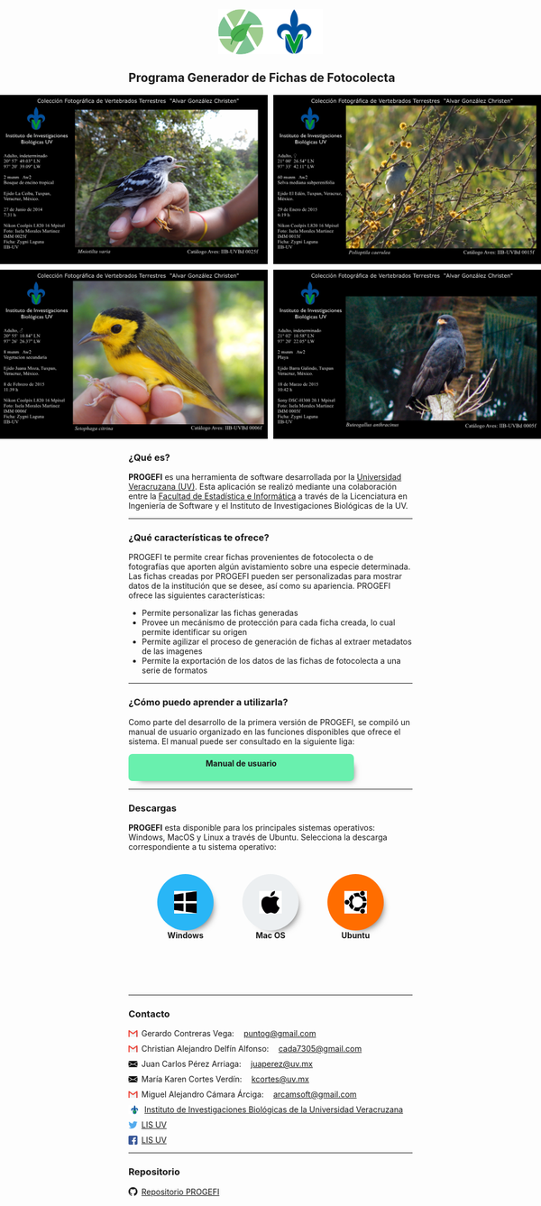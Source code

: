  <div style="display: flex; justify-content: center;">
 <img src="icono.png" alt="PROGEFI" style="height: 80px" />
 <img src="uv.png" alt="Universidad Veracruzana" style="height: 80px" />
</div>

<h2>Programa Generador de Fichas de Fotocolecta</h2>

<div style="display: flex; justify-content: center; margin-botton: 10px;">
 <img src="mniotilta_varia.png" alt="ficha" style="height: 300px; margin-right: 5px;" />
 <img src="polioptila_caerulea.png" alt="ficha" style="height: 300px; margin-left: 5px;" />
</div>
<div style="display: flex; justify-content: center; margin-top: 10px;">
 <img src="setophaga_citrina.png" alt="ficha" style="height: 300px; margin-right: 5px;" />
 <img src="buteogallus_anthracinus.png" alt="ficha" style="height: 300px; margin-left: 5px;" />
</div>

<h3>¿Qué es?</h3>

**PROGEFI** es una herramienta de software desarrollada por la [Universidad Veracruzana (UV)](https://www.uv.mx). Esta aplicación se realizó mediante una colaboración entre la [Facultad de Estadística e Informática](https://www.uv.mx/fei/) a través de la Licenciatura en Ingeniería de Software y el Instituto de Investigaciones Biológicas de la UV.

****
<h3>¿Qué características te ofrece?</h3>

PROGEFI te permite crear fichas provenientes de fotocolecta o de fotografías que aporten algún avistamiento sobre una especie determinada. Las fichas creadas por PROGEFI pueden ser personalizadas para mostrar datos de la institución que se desee, así como su apariencia. PROGEFI ofrece las siguientes características:

* Permite personalizar las fichas generadas
* Provee un mecánismo de protección para cada ficha creada, lo cual permite identificar su origen
* Permite agilizar el proceso de generación de fichas al extraer metadatos de las imagenes
* Permite la exportación de los datos de las fichas de fotocolecta a una serie de formatos
****
<h3>¿Cómo puedo aprender a utilizarla?</h3>

Como parte del desarrollo de la primera versión de PROGEFI, se compiló un manual de usuario organizado en las funciones disponibles que ofrece el sistema. 
El manual puede ser consultado en la siguiente liga:

<div style="display: flex; background-color: #69F0AE; padding-top: 8px; width: 400px; height: 40px; justify-content: center; cursor: pointer;border-radius: 7px; font-weight: bold; -webkit-box-shadow: 9px 9px 12px -10px rgba(0,0,0,0.56);
-moz-box-shadow: 9px 9px 12px -10px rgba(0,0,0,0.56);
box-shadow: 9px 9px 12px -10px rgba(0,0,0,0.56);transition: 0.4s;"
onmouseover=" this.style.width='405px'; this.style.backgroundColor='#00BFA5'" onmouseleave="this.style.width='400px'; this.style.backgroundColor='#69F0AE'"
onclick="window.open('Manual de usuario.pdf')"
>Manual de usuario</div>

****
<h3>Descargas</h3>

**PROGEFI** esta disponible para los principales sistemas operativos: Windows, MacOS y Linux a través de Ubuntu. Selecciona la descarga correspondiente a tu sistema operativo:

<div style="display: flex; justify-content: space-evenly; height: 200px; margin-top: 40px">

<div style="display: flex; flex-direction: column; ">
<div style="display: flex; border-radius: 50%; background-color: #29B6F6; width: 100px; height: 100px; -webkit-box-shadow: 9px 9px 12px -10px rgba(0,0,0,0.56);
-moz-box-shadow: 9px 9px 12px -10px rgba(0,0,0,0.56);
box-shadow: 9px 9px 12px -10px rgba(0,0,0,0.56);transition: 0.4s;cursor: pointer;align-items: center; justify-content: center;" onmouseover=" this.style.backgroundColor='#18FFFF'" onmouseleave=" this.style.backgroundColor='#29B6F6'" onclick="window.open('https://github.com/Alex-Camara/PROGEFI/releases/download/win_v1.0.1/PROGEFI.Setup.1.0.0.exe')">
<img src="windows.png" alt="Windows" style="height: 40px ;margin: auto;align-self: center; background-color: rgba(0, 0, 0, 0);" />
</div>
<b style="align-self: center">Windows</b>
</div>

<div style="display: flex; flex-direction: column; ">
<div style="display: flex; border-radius: 50%; background-color: #ECEFF1; width: 100px; height: 100px;-webkit-box-shadow: 9px 9px 12px -10px rgba(0,0,0,0.56);
-moz-box-shadow: 9px 9px 12px -10px rgba(0,0,0,0.56);
box-shadow: 9px 9px 12px -10px rgba(0,0,0,0.56);transition: 0.2s; cursor: pointer; align-items: center; justify-content: center;"
onmouseover=" this.style.backgroundColor='#FAFAFA'" onmouseleave=" this.style.backgroundColor='#ECEFF1'" onclick="window.open('https://github.com/Alex-Camara/PROGEFI/releases/download/v1.0.0/PROGEFI-1.0.0.dmg')">
<img src="mac.png" alt="Mac OS" style="height: 40px ;margin: auto;align-self: center;  background-color: rgba(0, 0, 0, 0);" />
</div>
<b style="align-self: center">Mac OS</b>
</div>

<div style="display: flex; flex-direction: column; ">
<div style="display: flex; border-radius: 50%; background-color: #FF6D00; width: 100px; height: 100px;-webkit-box-shadow: 9px 9px 12px -10px rgba(0,0,0,0.56);
-moz-box-shadow: 9px 9px 12px -10px rgba(0,0,0,0.56);
box-shadow: 9px 9px 12px -10px rgba(0,0,0,0.56);transition: .4s;cursor: pointer; align-items: center; justify-content: center;"
onmouseover=" this.style.backgroundColor='#FFC107'" onmouseleave=" this.style.backgroundColor='#FF6D00'" onclick="window.open('https://github.com/Alex-Camara/PROGEFI/releases/download/deb_v1.0.0/progefi_1.0.0_amd64.deb')">
<img src="ubuntu.png" alt="Ubuntu" style="height: 40px;; align-self: center;  background-color: rgba(0, 0, 0, 0);" />
</div>
<b style="align-self: center">Ubuntu</b>
</div>

</div>

****
<h3>Contacto</h3>

<div style="display:flex; align-items: center;">
<img src="gmail.png" alt="Gmail" style="height: 16px; margin-right: 7px;" />
Gerardo Contreras Vega: <a style="margin-left: 17px;" href="mailto:puntog@gmail.com">puntog@gmail.com</a>
</div>

<div style="display:flex;margin-top: 10px; align-items: center;">
<img src="gmail.png" alt="Gmail" style="height: 16px; margin-right: 7px;" />
Christian Alejandro Delfín Alfonso: <a style="margin-left: 17px;" href="mailto:cada7305@gmail.com"> cada7305@gmail.com </a>
</div>

<div style="display:flex;margin-top: 10px; align-items: center;">
<img src="mail.png" alt="Gmail" style="height: 16px; margin-right: 7px;" />
Juan Carlos Pérez Arriaga: <a style="margin-left: 17px;" href="mailto:juaperez@uv.mx"> juaperez@uv.mx </a>
</div>

<div style="display:flex;margin-top: 10px; align-items: center;">
<img src="mail.png" alt="Gmail" style="height: 16px; margin-right: 7px;" />
María Karen Cortes Verdín: <a style="margin-left: 17px;" href="mailto:kcortes@uv.mx"> kcortes@uv.mx </a>
</div>

<div style="display:flex;margin-top: 10px; align-items: center;">
<img src="gmail.png" alt="Gmail" style="height: 16px; margin-right: 7px;" />
Miguel Alejandro Cámara Árciga: <a style="margin-left: 17px;" href="mailto:arcamsoft@gmail.com">arcamsoft@gmail.com</a>
</div>

<div style="display:flex; margin-top: 10px; align-items: center;">
<img src="uv.png" alt="UV" style="height: 16px; margin-right: 7px;" />
<a href="https://www.uv.mx/iib/">Instituto de Investigaciones Biológicas de la Universidad Veracruzana</a>
</div>

<div style="display:flex; margin-top: 10px; align-items: center;">
<img src="twitter.png" alt="Twitter" style="height: 16px; margin-right: 7px;" />
<a href="https://twitter.com/lis_uv?s=20">LIS UV</a>
</div>

<div style="display:flex;margin-top:10px; align-items: center;">
<img src="facebook.png" alt="Facebook" style="height: 16px; margin-right: 7px;" />
<a href="https://www.facebook.com/Lis-UV-1214389321920066/">LIS UV</a>
</div>

****
<h3>Repositorio</h3>

<div style="display:flex; margin-top: 10px; align-items: center;">
<img src="github.png" alt="github" style="height: 16px; margin-right: 7px;" />
<a href="https://github.com/Alex-Camara/PROGEFI">Repositorio PROGEFI</a>
</div>